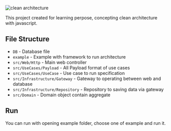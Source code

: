![clean architecture](https://blog.cleancoder.com/uncle-bob/images/2012-08-13-the-clean-architecture/CleanArchitecture.jpg)

This project created for learning perpose, concepting clean architecture with javascript.

## File Structure

- `DB` - Database file
- `example` - Example with framework to run architecture
- `src/Web/Http` - Main web controller 
- `src/UseCases/Payload` - All Payload format of use cases
- `src/UseCases/UseCase` - Use case to run specification 
- `src/Infrastructure/Gateway` - Gateway to operating between web and database
- `src/Infrastructure/Repository` - Repository to saving data via gateway
- `src/Domain` - Domain object contain aggregate 

## Run
You can run with opening example folder, choose one of example and run it.
